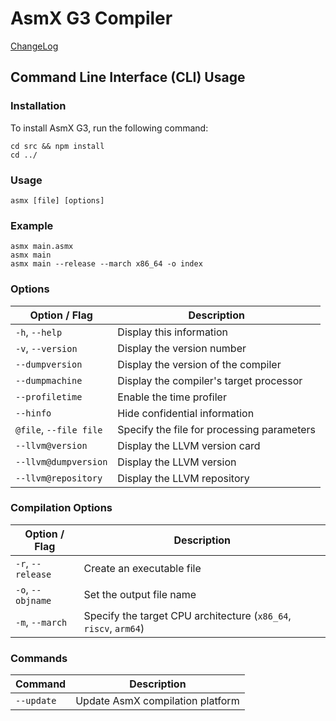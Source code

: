 # AsmX G3 Compiler

[ChangeLog](./changelog)

## Command Line Interface (CLI) Usage

### Installation

To install AsmX G3, run the following command:
```
cd src && npm install
cd ../
```

### Usage

```
asmx [file] [options]
```

### Example

```
asmx main.asmx
asmx main
asmx main --release --march x86_64 -o index
```

### Options

| Option / Flag           | Description                                                        |
|-------------------------|--------------------------------------------------------------------|
| `-h`, `--help`          | Display this information                                           |
| `-v`, `--version`       | Display the version number                                         |
| `--dumpversion`         | Display the version of the compiler                                |
| `--dumpmachine`         | Display the compiler's target processor                            |
| `--profiletime`         | Enable the time profiler                                           |
| `--hinfo`               | Hide confidential information                                      |
| `@file`, `--file file`  | Specify the file for processing parameters                         |
| `--llvm@version`        | Display the LLVM version card                                      |
| `--llvm@dumpversion`    | Display the LLVM version                                           |
| `--llvm@repository`     | Display the LLVM repository                                        |

### Compilation Options

| Option / Flag           | Description                                                        |
|-------------------------|--------------------------------------------------------------------|
| `-r`, `--release`       | Create an executable file                                          |
| `-o`, `--objname`       | Set the output file name                                           |
| `-m`, `--march`         | Specify the target CPU architecture (`x86_64`, `riscv`, `arm64`)  |

### Commands

| Command                 | Description                                                        |
|-------------------------|--------------------------------------------------------------------|
| `--update`              | Update AsmX compilation platform                                   |


